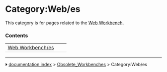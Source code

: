 # Category:Web/es
This category is for pages related to the [Web Workbench](Web_Workbench.md).

### Contents

|     |     |     |
| --- | --- | --- |
| [Web Workbench/es](Web_Workbench/es.md) |



---
⏵ [documentation index](../README.md) > [Obsolete_Workbenches](Category_Obsolete_Workbenches.md) > Category:Web/es
